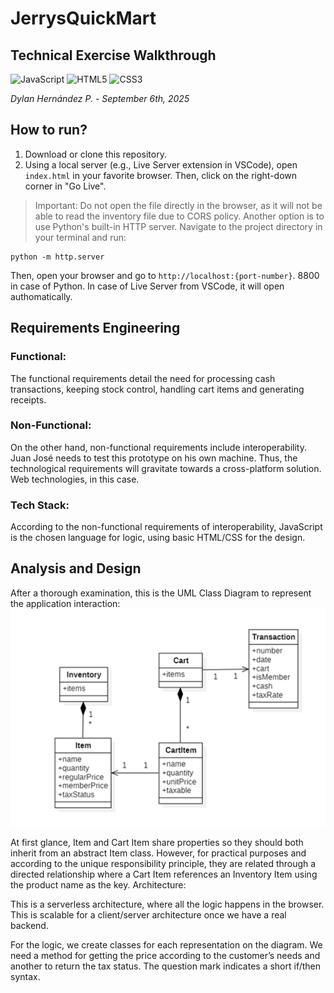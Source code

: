 # JerrysQuickMart
## Technical Exercise Walkthrough
![JavaScript](https://shields.io/badge/JavaScript-F7DF1E?logo=JavaScript&logoColor=000&style=flat-square)
![HTML5](https://shields.io/badge/HTML5-E34F26?logo=HTML5&logoColor=fff&style=flat-square)
![CSS3](https://shields.io/badge/CSS3-1572B6?logo=CSS3&logoColor=fff&style=flat-square)

*Dylan Hernández P. - September 6th, 2025*

## How to run?
1. Download or clone this repository.
2. Using a local server (e.g., Live Server extension in VSCode), open `index.html` in your favorite browser. Then, click on the right-down corner in "Go Live".
> Important: Do not open the file directly in the browser, as it will not be able to read the inventory file due to CORS policy.
Another option is to use Python's built-in HTTP server. Navigate to the project directory in your terminal and run:

 ```
 python -m http.server
 ```
 
Then, open your browser and go to `http://localhost:{port-number}`. 8800 in case of Python. In case of Live Server from VSCode, it will open authomatically.
## Requirements Engineering
### Functional:
The functional requirements detail the need for processing cash transactions, keeping stock control, handling cart items and generating receipts.
### Non-Functional:
On the other hand, non-functional requirements include interoperability. Juan José needs to test this prototype on his own machine. Thus, the technological requirements will gravitate towards a cross-platform solution. Web technologies, in this case.
### Tech Stack:
According to the non-functional requirements of interoperability, JavaScript is the chosen language for logic, using basic HTML/CSS for the design.
## Analysis and Design
After a thorough examination, this is the UML Class Diagram to represent the application interaction:
<img src="assets/class_diagram.png" alt="UML Class Diagram" width="600"/>

At first glance, Item and Cart Item share properties so they should both inherit from an abstract Item class. However, for practical purposes and according to the unique responsibility principle, they are related through a directed relationship where a Cart Item references an Inventory Item using the product name as the key.
Architecture:

This is a serverless architecture, where all the logic happens in the browser. This is scalable for a client/server architecture once we have a real backend.

For the logic, we create classes for each representation on the diagram. We need a method for getting the price according to the customer’s needs and another to return the tax status. The question mark indicates a short if/then syntax. 

